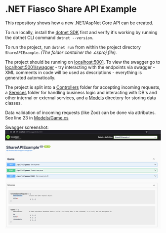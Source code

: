 # .NET Fiasco Share API Example

This repository shows how a new .NET/AspNet Core API can be created.

To run locally, install the [dotnet SDK](https://dotnet.microsoft.com/en-us/download) first and verify it's working by running the dotnet CLI command `dotnet --version`.

To run the project, run `dotnet run` from within the project directory `ShareAPIExample`. *(The folder container the .csproj file).*

The project should be running on [localhost:5001](http://localhost:5001). To view the swagger go to [localhost:5001/swagger](http://localhost:5001/swagger) - try interacting with the endpoints via swagger - XML comments in code will be used as descriptions - everything is generated automatically.

The project is split into a [Controllers](./ShareAPIExample/Controllers/) folder for accepting incoming requests, a [Services](./ShareAPIExample/Services/) folder for handling business logic and interacting with DB's and other internal or external services, and a [Models](./ShareAPIExample/Models/) directory for storing data classes.

Data validation of incoming requests (like Zod) can be done via attributes. See line 23 in [Models/Game.cs](./ShareAPIExample/Models/Game.cs#L23)

Swagger screenshot:
![A screenshot of the swagger interface](./swagger-screenshot.png)